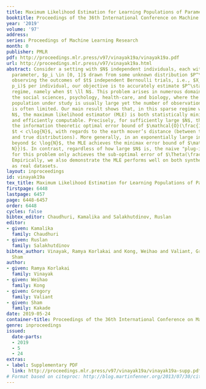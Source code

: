```yaml
---
title: Maximum Likelihood Estimation for Learning Populations of Parameters
booktitle: Proceedings of the 36th International Conference on Machine Learning
year: '2019'
volume: '97'
address: 
series: Proceedings of Machine Learning Research
month: 0
publisher: PMLR
pdf: http://proceedings.mlr.press/v97/vinayak19a/vinayak19a.pdf
url: http://proceedings.mlr.press/v97/vinayak19a.html
abstract: Consider a setting with $N$ independent individuals, each with an unknown
  parameter, $p_i \in [0, 1]$ drawn from some unknown distribution $P^\star$. After
  observing the outcomes of $t$ independent Bernoulli trials, i.e., $X_i \sim \text{Binomial}(t,
  p_i)$ per individual, our objective is to accurately estimate $P^\star$ in the sparse
  regime, namely when $t \ll N$. This problem arises in numerous domains, including
  the social sciences, psychology, health-care, and biology, where the size of the
  population under study is usually large yet the number of observations per individual
  is often limited. Our main result shows that, in this sparse regime where $t \ll
  N$, the maximum likelihood estimator (MLE) is both statistically minimax optimal
  and efficiently computable. Precisely, for sufficiently large $N$, the MLE achieves
  the information theoretic optimal error bound of $\mathcal{O}(\frac{1}{t})$ for
  $t < c\log{N}$, with regards to the earth mover’s distance (between the estimated
  and true distributions). More generally, in an exponentially large interval of $t$
  beyond $c \log{N}$, the MLE achieves the minimax error bound of $\mathcal{O}(\frac{1}{\sqrt{t\log
  N}})$. In contrast, regardless of how large $N$ is, the naive "plug-in" estimator
  for this problem only achieves the sub-optimal error of $\Theta(\frac{1}{\sqrt{t}})$.
  Empirically, we also demonstrate the MLE performs well on both synthetic as well
  as real datasets.
layout: inproceedings
id: vinayak19a
tex_title: Maximum Likelihood Estimation for Learning Populations of Parameters
firstpage: 6448
lastpage: 6457
page: 6448-6457
order: 6448
cycles: false
bibtex_editor: Chaudhuri, Kamalika and Salakhutdinov, Ruslan
editor:
- given: Kamalika
  family: Chaudhuri
- given: Ruslan
  family: Salakhutdinov
bibtex_author: Vinayak, Ramya Korlakai and Kong, Weihao and Valiant, Gregory and Kakade,
  Sham
author:
- given: Ramya Korlakai
  family: Vinayak
- given: Weihao
  family: Kong
- given: Gregory
  family: Valiant
- given: Sham
  family: Kakade
date: 2019-05-24
container-title: Proceedings of the 36th International Conference on Machine Learning
genre: inproceedings
issued:
  date-parts:
  - 2019
  - 5
  - 24
extras:
- label: Supplementary PDF
  link: http://proceedings.mlr.press/v97/vinayak19a/vinayak19a-supp.pdf
# Format based on citeproc: http://blog.martinfenner.org/2013/07/30/citeproc-yaml-for-bibliographies/
---
```

